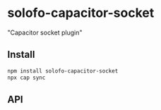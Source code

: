 # solofo-capacitor-socket

"Capacitor socket plugin"

## Install

```bash
npm install solofo-capacitor-socket
npx cap sync
```

## API

<docgen-index></docgen-index>

<docgen-api>
<!-- run docgen to generate docs from the source -->
<!-- More info: https://github.com/ionic-team/capacitor-docgen -->
</docgen-api>
